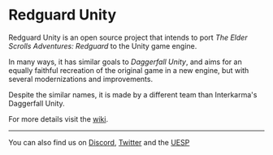 # Redguard Unity

Redguard Unity is an open source project that intends to port _The Elder Scrolls Adventures: Redguard_ to the Unity game engine.

In many ways, it has similar goals to _Daggerfall Unity_, and aims for an equally faithful recreation of the original game in a new engine, but with several modernizations and improvements.

Despite the similar names, it is made by a different team than Interkarma's Daggerfall Unity.

For more details visit the [wiki](https://github.com/RGUnity/redguard-unity/wiki).

***
You can also find us on [Discord](https://discord.gg/wwSgvFhM), [Twitter](https://twitter.com/RGUnity) and the [UESP](https://en.uesp.net/wiki/Mod:Redguard_Unity)
